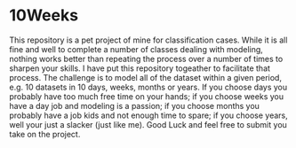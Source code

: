 # 10Weeks
This repository is a pet project of mine for classification cases.  While it is all fine and well to complete a number of classes dealing with modeling, nothing works better than repeating the process over a number of times to sharpen your skills.  I have put this repository togeather to facilitate that process.  The challenge is to model all of the dataset within a given period, e.g. 10 datasets in 10 days, weeks, months or years.  If you choose days you probably have too much free time on your hands; if you choose weeks you have a day job and modeling is a passion; if you choose months you probably have a job kids and not enough time to spare; if you choose years, well your just a slacker (just like me).  Good Luck and feel free to submit you take on the project.   
